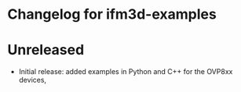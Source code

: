 # Changelog for ifm3d-examples

# Unreleased
- Initial release: added examples in Python and C++ for the OVP8xx devices,